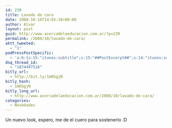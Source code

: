 ```yaml
---
id: 239
title: Lavado de cara
date: 2008-10-16T14:03:28+00:00
author: Alvar
layout: post
guid: http://www.acercadelaeducacion.com.ar/?p=239
permalink: /2008/10/lavado-de-cara/
aktt_tweeted:
  - "1"
podPressPostSpecific:
  - 'a:6:{s:15:"itunes:subtitle";s:15:"##PostExcerpt##";s:14:"itunes:summary";s:15:"##PostExcerpt##";s:15:"itunes:keywords";s:17:"##WordPressCats##";s:13:"itunes:author";s:10:"##Global##";s:15:"itunes:explicit";s:7:"Default";s:12:"itunes:block";s:7:"Default";}'
dsq_thread_id:
  - "1874497516"
bitly_url:
  - http://bit.ly/1mKGgjN
bitly_hash:
  - 1mKGgjN
bitly_long_url:
  - http://www.acercadelaeducacion.com.ar/2008/10/lavado-de-cara/
categories:
  - Novedades
---
```

Un nuevo look, espero, me de el cuero para sostenerlo :D